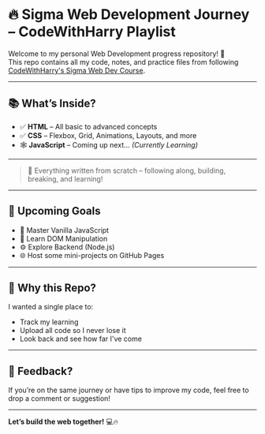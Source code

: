 # 🔥 Sigma Web Development Journey – CodeWithHarry Playlist

Welcome to my personal Web Development progress repository! 🚀  
This repo contains all my code, notes, and practice files from following [CodeWithHarry's Sigma Web Dev Course](https://www.youtube.com/playlist?list=PLu0W_9lII9agq5TrH9XLIKQvv0iaF2X3w).

---

## 📚 What’s Inside?

- ✅ **HTML** – All basic to advanced concepts
- ✅ **CSS** – Flexbox, Grid, Animations, Layouts, and more
- 🕸️ **JavaScript** – Coming up next... *(Currently Learning)*

---
> 🧠 Everything written from scratch – following along, building, breaking, and learning!

---

## 🚧 Upcoming Goals

- 📌 Master Vanilla JavaScript
- 🔌 Learn DOM Manipulation
- ⚙️ Explore Backend (Node.js)
- 🌐 Host some mini-projects on GitHub Pages

---

## 🙌 Why this Repo?

I wanted a single place to:
- Track my learning
- Upload all code so I never lose it
- Look back and see how far I've come

---

## 💬 Feedback?

If you’re on the same journey or have tips to improve my code, feel free to drop a comment or suggestion!

---

**Let’s build the web together!** 💻🔥


